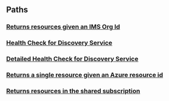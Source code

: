 
<a name="paths"></a>
## Paths

<a name="ref-getdiscoveryresources"></a>
### [Returns resources given an IMS Org Id](operations/getDiscoveryResources.md#getdiscoveryresources)

<a name="ref-gethealthstatus"></a>
### [Health Check for Discovery Service](operations/getHealthStatus.md#gethealthstatus)

<a name="ref-getdetailedhealthstatus"></a>
### [Detailed Health Check for Discovery Service](operations/getDetailedHealthStatus.md#getdetailedhealthstatus)

<a name="ref-getdiscoveryresource"></a>
### [Returns a single resource given an Azure resource id](operations/getDiscoveryResource.md#getdiscoveryresource)

<a name="ref-getdiscoveryresourcesshared"></a>
### [Returns resources in the shared subscription](operations/getDiscoveryResourcesShared.md#getdiscoveryresourcesshared)


